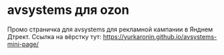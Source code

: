 # avsystems для ozon
 Промо страничка для avsystems для рекламной кампании в Янднем Дтрект.
Ссылка на вёрстку тут: https://yurkaronin.github.io/avsystems-mini-page/
